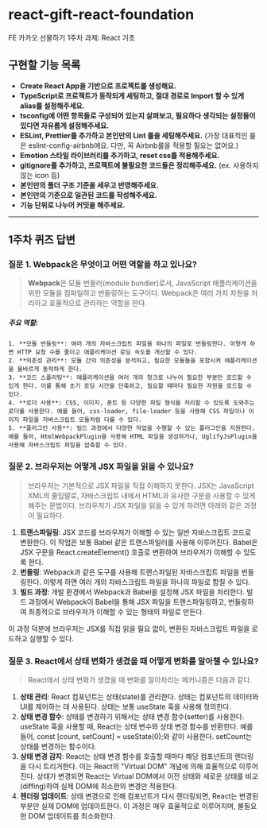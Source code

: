 # react-gift-react-foundation
FE 카카오 선물하기 1주차 과제: React 기초

## 구현할 기능 목록

- **Create React App을 기반으로 프로젝트를 생성해요.**
- **TypeScript로 프로젝트가 동작되게 세팅하고, 절대 경로로 Import 할 수 있게 alias를 설정해주세요.**
- **tsconfig에 어떤 항목들로 구성되어 있는지 살펴보고, 필요하다 생각되는 설정들이 있다면 자유롭게 설정해주세요.**
- **ESLint, Prettier를 추가하고 본인만의 Lint 룰을 세팅해주세요.** (가장 대표적인 룰은 eslint-config-airbnb에요. 다만, 꼭 Airbnb룰을 적용할 필요는 없어요.)
- **Emotion 스타일 라이브러리를 추가하고, reset css를 적용해주세요.**
- **gitignore를 추가하고, 프로젝트에 불필요한 코드들은 정리해주세요.** (ex. 사용하지 않는 icon 등)
- **본인만의 폴더 구조 기준을 세우고 반영해주세요.**
- **본인만의 기준으로 일관된 코드를 작성해주세요.**
- **기능 단위로 나누어 커밋을 해주세요.**

---


## 1주차 퀴즈 답변

### 질문 1. Webpack은 무엇이고 어떤 역할을 하고 있나요?
> **Webpack**은 모듈 번들러(module bundler)로서, JavaScript 애플리케이션을 위한 모듈을 컴파일하고 번들링하는 도구이다. Webpack은 여러 가지 자원을 처리하고 효율적으로 관리하는 역할을 한다.
 ##### 주요 역할:
    1. **모듈 번들링**: 여러 개의 자바스크립트 파일을 하나의 파일로 번들링한다. 이렇게 하면 HTTP 요청 수를 줄이고 애플리케이션 로딩 속도를 개선할 수 있다.
    2. **의존성 관리**: 모듈 간의 의존성을 분석하고, 필요한 모듈들을 포함시켜 애플리케이션을 올바르게 동작하게 한다.
    3. **코드 스플리팅**: 애플리케이션을 여러 개의 청크로 나누어 필요한 부분만 로드할 수 있게 한다. 이를 통해 초기 로딩 시간을 단축하고, 필요할 때마다 필요한 자원을 로드할 수 있다.
    4. **로더 사용**: CSS, 이미지, 폰트 등 다양한 파일 형식을 처리할 수 있도록 도와주는 로더를 사용한다. 예를 들어, css-loader, file-loader 등을 사용해 CSS 파일이나 이미지 파일을 자바스크립트 모듈처럼 다룰 수 있다.
    5. **플러그인 사용**: 빌드 과정에서 다양한 작업을 수행할 수 있는 플러그인을 지원한다. 예를 들어, HtmlWebpackPlugin을 사용해 HTML 파일을 생성하거나, UglifyJsPlugin을 사용해 자바스크립트 파일을 압축할 수 있다.


### 질문 2. 브라우저는 어떻게 JSX 파일을 읽을 수 있나요?
> 브라우저는 기본적으로 JSX 파일을 직접 이해하지 못한다. JSX는 JavaScript XML의 줄임말로, 자바스크립트 내에서 HTML과 유사한 구문을 사용할 수 있게 해주는 문법이다. 브라우저가 JSX 파일을 읽을 수 있게 하려면 아래와 같은 과정이 필요하다.

1. **트랜스파일링**: JSX 코드를 브라우저가 이해할 수 있는 일반 자바스크립트 코드로 변환한다. 이 작업은 보통 Babel 같은 트랜스파일러를 사용해 이루어진다. Babel은 JSX 구문을 React.createElement() 호출로 변환하여 브라우저가 이해할 수 있도록 한다.
2. **번들링**: Webpack과 같은 도구를 사용해 트랜스파일된 자바스크립트 파일을 번들링한다. 이렇게 하면 여러 개의 자바스크립트 파일을 하나의 파일로 합칠 수 있다.
3. **빌드 과정**: 개발 환경에서 Webpack과 Babel을 설정해 JSX 파일을 처리한다. 빌드 과정에서 Webpack이 Babel을 통해 JSX 파일을 트랜스파일링하고, 번들링하여 최종적으로 브라우저가 이해할 수 있는 형태의 파일로 만든다.

이 과정 덕분에 브라우저는 JSX를 직접 읽을 필요 없이, 변환된 자바스크립트 파일을 로드하고 실행할 수 있다.


### 질문 3. React에서 상태 변화가 생겼을 때 어떻게 변화를 알아챌 수 있나요?
> React에서 상태 변화가 생겼을 때 변화를 알아차리는 메커니즘은 다음과 같다.

1. **상태 관리**: React 컴포넌트는 상태(state)를 관리한다. 상태는 컴포넌트의 데이터와 UI를 제어하는 데 사용된다. 상태는 보통 useState 훅을 사용해 정의한다.
2. **상태 변경 함수**: 상태를 변경하기 위해서는 상태 변경 함수(setter)를 사용한다. useState 훅을 사용할 때, React는 상태 변수와 상태 변경 함수를 반환한다. 예를 들어, const [count, setCount] = useState(0);와 같이 사용한다. setCount는 상태를 변경하는 함수이다.
3. **상태 변경 감지**: React는 상태 변경 함수를 호출할 때마다 해당 컴포넌트의 렌더링을 다시 트리거한다. 이는 React의 "Virtual DOM" 개념에 의해 효율적으로 이루어진다. 상태가 변경되면 React는 Virtual DOM에서 이전 상태와 새로운 상태를 비교(diffing)하여 실제 DOM에 최소한의 변경만 적용한다.
4. **렌더링 업데이트**: 상태 변경으로 인해 컴포넌트가 다시 렌더링되면, React는 변경된 부분만 실제 DOM에 업데이트한다. 이 과정은 매우 효율적으로 이루어지며, 불필요한 DOM 업데이트를 최소화한다.